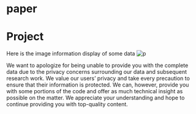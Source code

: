 # paper

# Project
Here is the image information display of some data
![p](https://github.com/XZN1233/paper/assets/82600667/dd021700-6956-4dee-8282-daab78efec4e)

We want to apologize for being unable to provide you with the complete data due to the privacy concerns surrounding our data and subsequent research work. We value our users’ privacy and take every precaution to ensure that their information is protected. We can, however, provide you with some portions of the code and offer as much technical insight as possible on the matter.  We appreciate your understanding and hope to continue providing you with top-quality content.
